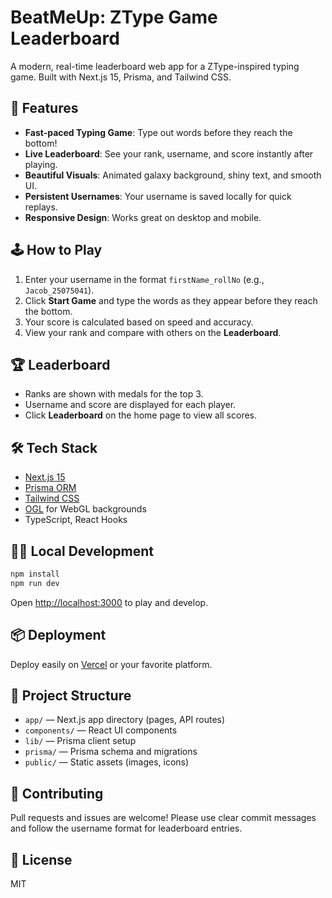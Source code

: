# BeatMeUp: ZType Game Leaderboard

A modern, real-time leaderboard web app for a ZType-inspired typing game. Built with Next.js 15, Prisma, and Tailwind CSS.

## 🚀 Features

- **Fast-paced Typing Game**: Type out words before they reach the bottom!
- **Live Leaderboard**: See your rank, username, and score instantly after playing.
- **Beautiful Visuals**: Animated galaxy background, shiny text, and smooth UI.
- **Persistent Usernames**: Your username is saved locally for quick replays.
- **Responsive Design**: Works great on desktop and mobile.

## 🕹️ How to Play

1. Enter your username in the format `firstName_rollNo` (e.g., `Jacob_25075041`).
2. Click **Start Game** and type the words as they appear before they reach the bottom.
3. Your score is calculated based on speed and accuracy.
4. View your rank and compare with others on the **Leaderboard**.

## 🏆 Leaderboard

- Ranks are shown with medals for the top 3.
- Username and score are displayed for each player.
- Click **Leaderboard** on the home page to view all scores.

## 🛠️ Tech Stack

- [Next.js 15](https://nextjs.org/)
- [Prisma ORM](https://www.prisma.io/)
- [Tailwind CSS](https://tailwindcss.com/)
- [OGL](https://github.com/oframe/ogl) for WebGL backgrounds
- TypeScript, React Hooks

## 🧑‍💻 Local Development

```bash
npm install
npm run dev
```

Open [http://localhost:3000](http://localhost:3000) to play and develop.

## 📦 Deployment

Deploy easily on [Vercel](https://vercel.com/) or your favorite platform.

## 📁 Project Structure

- `app/` — Next.js app directory (pages, API routes)
- `components/` — React UI components
- `lib/` — Prisma client setup
- `prisma/` — Prisma schema and migrations
- `public/` — Static assets (images, icons)

## 🙌 Contributing

Pull requests and issues are welcome! Please use clear commit messages and follow the username format for leaderboard entries.

## 📄 License

MIT
